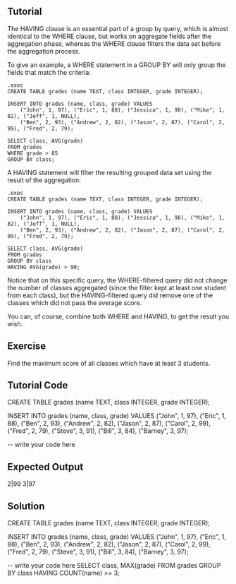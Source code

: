 Tutorial
--------

The HAVING clause is an essential part of a group by query, which is almost identical to the WHERE clause,
but works on aggregate fields after the aggregation phase, whereas the WHERE clause filters the data set before
the aggregation process.

To give an example, a WHERE statement in a GROUP BY will only group the fields that match the criteria:

    .exec
    CREATE TABLE grades (name TEXT, class INTEGER, grade INTEGER);

    INSERT INTO grades (name, class, grade) VALUES
        ("John", 1, 97), ("Eric", 1, 88), ("Jessica", 1, 98), ("Mike", 1, 82), ("Jeff", 1, NULL),
        ("Ben", 2, 93), ("Andrew", 2, 82), ("Jason", 2, 87), ("Carol", 2, 99), ("Fred", 2, 79);

    SELECT class, AVG(grade)
    FROM grades
    WHERE grade > 85
    GROUP BY class;

A HAVING statement will filter the resulting grouped data set using the result of the aggregation:

    .exec
    CREATE TABLE grades (name TEXT, class INTEGER, grade INTEGER);

    INSERT INTO grades (name, class, grade) VALUES
        ("John", 1, 97), ("Eric", 1, 88), ("Jessica", 1, 98), ("Mike", 1, 82), ("Jeff", 1, NULL),
        ("Ben", 2, 93), ("Andrew", 2, 82), ("Jason", 2, 87), ("Carol", 2, 99), ("Fred", 2, 79);

    SELECT class, AVG(grade)
    FROM grades
    GROUP BY class
    HAVING AVG(grade) > 90;

Notice that on this specific query, the WHERE-filtered query did not change the number of classes aggregated
(since the filter kept at least one student from each class), but the HAVING-filtered query did remove one of the
classes which did not pass the average score.

You can, of course, combine both WHERE and HAVING, to get the result you wish.

Exercise
--------
Find the maximum score of all classes which have at least 3 students.

Tutorial Code
-------------
CREATE TABLE grades (name TEXT, class INTEGER, grade INTEGER);

INSERT INTO grades (name, class, grade) VALUES
    ("John", 1, 97), ("Eric", 1, 88),
    ("Ben", 2, 93), ("Andrew", 2, 82), ("Jason", 2, 87), ("Carol", 2, 99), ("Fred", 2, 79),
    ("Steve", 3, 91), ("Bill", 3, 84), ("Barney", 3, 97);

-- write your code here

Expected Output
---------------
2|99
3|97

Solution
--------
CREATE TABLE grades (name TEXT, class INTEGER, grade INTEGER);

INSERT INTO grades (name, class, grade) VALUES
    ("John", 1, 97), ("Eric", 1, 88),
    ("Ben", 2, 93), ("Andrew", 2, 82), ("Jason", 2, 87), ("Carol", 2, 99), ("Fred", 2, 79),
    ("Steve", 3, 91), ("Bill", 3, 84), ("Barney", 3, 97);

 -- write your code here
SELECT class, MAX(grade)
FROM grades
GROUP BY class
HAVING COUNT(name) >= 3;
